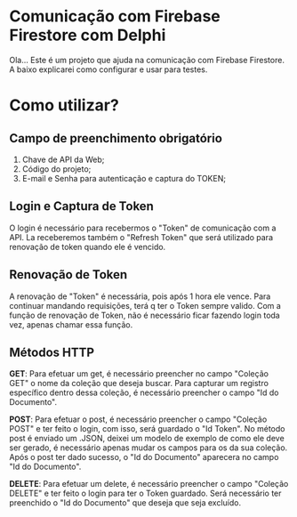 # Comunicação com Firebase Firestore com Delphi

Ola... Este é um projeto que ajuda na comunicação com Firebase Firestore.
A baixo explicarei como configurar e usar para testes.


# Como utilizar?

## Campo de preenchimento obrigatório

 1. Chave de API da Web;
 2. Código do projeto;
 3. E-mail e Senha para autenticação e captura do TOKEN;

## Login e Captura de Token
O login é necessário para recebermos o "Token" de comunicação com a API. La receberemos também o "Refresh Token" que será utilizado para renovação de token quando ele é vencido.

## Renovação de Token
A renovação de "Token" é necessária, pois após 1 hora ele vence. Para continuar mandando requisições, terá q ter o Token sempre valido.
Com a função de renovação de Token, não é necessário ficar fazendo login toda vez, apenas chamar essa função.

## Métodos HTTP

**GET**: Para efetuar um get, é necessário preencher no campo "Coleção GET" o nome da coleção que deseja buscar. 
Para capturar um registro específico dentro dessa coleção, é necessário preencher o campo "Id do Documento".

**POST**: Para efetuar o post, é necessário preencher o campo "Coleção POST" e ter feito o login, com isso, será guardado o "Id Token".
No método post é enviado um .JSON, deixei um modelo de exemplo de como ele deve ser gerado, é necessário apenas mudar os campos para os da sua coleção.
Após o post ter dado sucesso, o "Id do Documento" aparecera no campo "Id do Documento".

**DELETE**: Para efetuar um delete, é necessário preencher o campo "Coleção DELETE" e ter feito o login para ter o Token guardado. Será necessário ter preenchido o "Id do Documento" que deseja que seja excluído.

